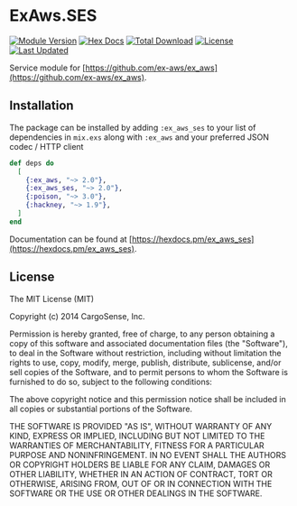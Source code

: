 # ExAws.SES

[![Module Version](https://img.shields.io/hexpm/v/ex_aws_ses.svg)](https://hex.pm/packages/ex_aws_ses)
[![Hex Docs](https://img.shields.io/badge/hex-docs-lightgreen.svg)](https://hexdocs.pm/ex_aws_ses/)
[![Total Download](https://img.shields.io/hexpm/dt/ex_aws_ses.svg)](https://hex.pm/packages/ex_aws_ses)
[![License](https://img.shields.io/hexpm/l/ex_aws_ses.svg)](https://github.com/ex-aws/ex_aws_ses/blob/master/LICENSE)
[![Last Updated](https://img.shields.io/github/last-commit/ex-aws/ex_aws_ses.svg)](https://github.com/ex-aws/ex_aws_ses/commits/master)

Service module for [https://github.com/ex-aws/ex_aws](https://github.com/ex-aws/ex_aws).

## Installation

The package can be installed by adding `:ex_aws_ses` to your list of dependencies in `mix.exs`
along with `:ex_aws` and your preferred JSON codec / HTTP client

```elixir
def deps do
  [
    {:ex_aws, "~> 2.0"},
    {:ex_aws_ses, "~> 2.0"},
    {:poison, "~> 3.0"},
    {:hackney, "~> 1.9"},
  ]
end
```

Documentation can be found at [https://hexdocs.pm/ex_aws_ses](https://hexdocs.pm/ex_aws_ses).

## License

The MIT License (MIT)

Copyright (c) 2014 CargoSense, Inc.

Permission is hereby granted, free of charge, to any person obtaining a copy
of this software and associated documentation files (the "Software"), to deal
in the Software without restriction, including without limitation the rights
to use, copy, modify, merge, publish, distribute, sublicense, and/or sell
copies of the Software, and to permit persons to whom the Software is
furnished to do so, subject to the following conditions:

The above copyright notice and this permission notice shall be included in
all copies or substantial portions of the Software.

THE SOFTWARE IS PROVIDED "AS IS", WITHOUT WARRANTY OF ANY KIND, EXPRESS OR
IMPLIED, INCLUDING BUT NOT LIMITED TO THE WARRANTIES OF MERCHANTABILITY,
FITNESS FOR A PARTICULAR PURPOSE AND NONINFRINGEMENT. IN NO EVENT SHALL THE
AUTHORS OR COPYRIGHT HOLDERS BE LIABLE FOR ANY CLAIM, DAMAGES OR OTHER
LIABILITY, WHETHER IN AN ACTION OF CONTRACT, TORT OR OTHERWISE, ARISING FROM,
OUT OF OR IN CONNECTION WITH THE SOFTWARE OR THE USE OR OTHER DEALINGS IN
THE SOFTWARE.
